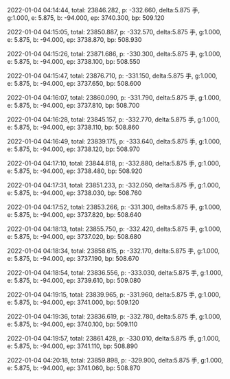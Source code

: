 2022-01-04 04:14:44, total: 23846.282, p: -332.660, delta:5.875 手, g:1.000, e: 5.875, b: -94.000, ep: 3740.300, bp: 509.120

2022-01-04 04:15:05, total: 23850.887, p: -332.570, delta:5.875 手, g:1.000, e: 5.875, b: -94.000, ep: 3738.870, bp: 508.930

2022-01-04 04:15:26, total: 23871.686, p: -330.300, delta:5.875 手, g:1.000, e: 5.875, b: -94.000, ep: 3738.100, bp: 508.550

2022-01-04 04:15:47, total: 23876.710, p: -331.150, delta:5.875 手, g:1.000, e: 5.875, b: -94.000, ep: 3737.650, bp: 508.600

2022-01-04 04:16:07, total: 23860.090, p: -331.790, delta:5.875 手, g:1.000, e: 5.875, b: -94.000, ep: 3737.810, bp: 508.700

2022-01-04 04:16:28, total: 23845.157, p: -332.770, delta:5.875 手, g:1.000, e: 5.875, b: -94.000, ep: 3738.110, bp: 508.860

2022-01-04 04:16:49, total: 23839.175, p: -333.640, delta:5.875 手, g:1.000, e: 5.875, b: -94.000, ep: 3738.120, bp: 508.970

2022-01-04 04:17:10, total: 23844.818, p: -332.880, delta:5.875 手, g:1.000, e: 5.875, b: -94.000, ep: 3738.480, bp: 508.920

2022-01-04 04:17:31, total: 23851.233, p: -332.050, delta:5.875 手, g:1.000, e: 5.875, b: -94.000, ep: 3738.030, bp: 508.760

2022-01-04 04:17:52, total: 23853.266, p: -331.300, delta:5.875 手, g:1.000, e: 5.875, b: -94.000, ep: 3737.820, bp: 508.640

2022-01-04 04:18:13, total: 23855.750, p: -332.420, delta:5.875 手, g:1.000, e: 5.875, b: -94.000, ep: 3737.020, bp: 508.680

2022-01-04 04:18:34, total: 23858.615, p: -332.170, delta:5.875 手, g:1.000, e: 5.875, b: -94.000, ep: 3737.190, bp: 508.670

2022-01-04 04:18:54, total: 23836.556, p: -333.030, delta:5.875 手, g:1.000, e: 5.875, b: -94.000, ep: 3739.610, bp: 509.080

2022-01-04 04:19:15, total: 23839.965, p: -331.960, delta:5.875 手, g:1.000, e: 5.875, b: -94.000, ep: 3741.000, bp: 509.120

2022-01-04 04:19:36, total: 23836.619, p: -332.780, delta:5.875 手, g:1.000, e: 5.875, b: -94.000, ep: 3740.100, bp: 509.110

2022-01-04 04:19:57, total: 23861.428, p: -330.010, delta:5.875 手, g:1.000, e: 5.875, b: -94.000, ep: 3741.110, bp: 508.890

2022-01-04 04:20:18, total: 23859.898, p: -329.900, delta:5.875 手, g:1.000, e: 5.875, b: -94.000, ep: 3741.060, bp: 508.870